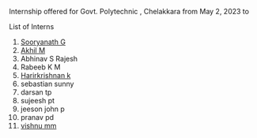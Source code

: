 Internship offered for Govt. Polytechnic , Chelakkara from May 2, 2023 to 



List of Interns
1. [Sooryanath G](https://github.com/sooryanath1/Internship1/blob/main/index1.md)
2. [Akhil M](https://github.com/sooryanath1/Internship1/blob/main/index1.md)
3. Abhinav S Rajesh
4. Rabeeb K M
5. [Harirkrishnan k](https://github.com/Harikrishnankanjingattu/DAY1/blob/main/day1.md)
6. sebastian sunny
7. darsan tp
8. sujeesh pt
9. jeeson john p
10. pranav pd
11. [vishnu mm](https://github.com/vishnummVmm/Internship/blob/main/Index.md)

